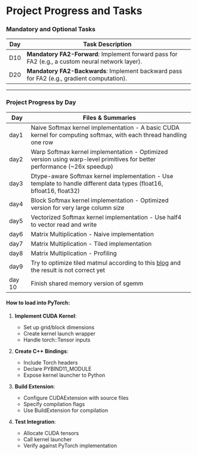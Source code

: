 # Project Progress and Tasks

### Mandatory and Optional Tasks
| Day   | Task Description                                                                                     |
|-------|-----------------------------------------------------------------------------------------------------|
| D10   | **Mandatory FA2-Forward**: Implement forward pass for FA2 (e.g., a custom neural network layer).    |
| D20   | **Mandatory FA2-Backwards**: Implement backward pass for FA2 (e.g., gradient computation).          |

---

### Project Progress by Day
| Day   | Files & Summaries         |
|-------|---------------------------|
| day1  | Naive Softmax kernel implementation - A basic CUDA kernel for computing softmax, with each thread handling one row |
| day2  | Warp Softmax kernel implementation - Optimized version using warp-level primitives for better performance (~26x speedup) |
| day3  | Dtype-aware Softmax kernel implementation - Use template to handle different data types (float16, bfloat16, float32) |
| day4  | Block Softmax kernel implementation - Optimized version for very large column size |
| day5  | Vectorized Softmax kernel implementation - Use half4 to vector read and write |
| day6  | Matrix Multiplication - Naive implementation |
| day7  | Matrix Multiplication - Tiled implementation |
| day8  | Matrix Multiplication - Profiling |
| day9  | Try to optimize tiled matmul according to this [blog](https://salykova.github.io/sgemm-gpu) and the result is not correct yet |
| day 10 | Finish shared memory version of sgemm |


#### How to load into PyTorch:
1. **Implement CUDA Kernel**:
   - Set up grid/block dimensions
   - Create kernel launch wrapper
   - Handle torch::Tensor inputs

2. **Create C++ Bindings**:
   - Include Torch headers
   - Declare PYBIND11_MODULE
   - Expose kernel launcher to Python

3. **Build Extension**:
   - Configure CUDAExtension with source files
   - Specify compilation flags
   - Use BuildExtension for compilation

4. **Test Integration**:
   - Allocate CUDA tensors
   - Call kernel launcher
   - Verify against PyTorch implementation

